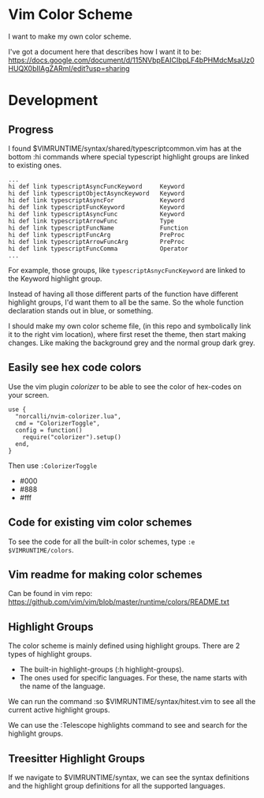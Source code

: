 # Vim Color Scheme

I want to make my own color scheme.

I've got a document here that describes how I want it to be: https://docs.google.com/document/d/115NVbpEAICIbpLF4bPHMdcMsaUz0HUQX0bIIAgZARmI/edit?usp=sharing

# Development

## Progress

I found $VIMRUNTIME/syntax/shared/typescriptcommon.vim has at the bottom :hi commands where special typescript highlight groups are linked to existing ones.

```
...
hi def link typescriptAsyncFuncKeyword     Keyword
hi def link typescriptObjectAsyncKeyword   Keyword
hi def link typescriptAsyncFor             Keyword
hi def link typescriptFuncKeyword          Keyword
hi def link typescriptAsyncFunc            Keyword
hi def link typescriptArrowFunc            Type
hi def link typescriptFuncName             Function
hi def link typescriptFuncArg              PreProc
hi def link typescriptArrowFuncArg         PreProc
hi def link typescriptFuncComma            Operator
...
```
For example, those groups, like `typescriptAsnycFuncKeyword` are linked to the Keyword highlight group.

Instead of having all those different parts of the function have different highlight groups, I'd want them to all be the same. So the whole function declaration stands out in blue, or something.

I should make my own color scheme file, (in this repo and symbolically link it to the right vim location), where first reset the theme, then start making changes. Like making the background grey and the normal group dark grey.

## Easily see hex code colors

Use the vim plugin _colorizer_ to be able to see the color of hex-codes on your screen.

```
use {
  "norcalli/nvim-colorizer.lua",
  cmd = "ColorizerToggle",
  config = function()
    require("colorizer").setup()
  end,
}
```

Then use `:ColorizerToggle`

- #000
- #888
- #fff

## Code for existing vim color schemes

To see the code for all the built-in color schemes, type `:e $VIMRUNTIME/colors`.

## Vim readme for making color schemes

Can be found in vim repo: https://github.com/vim/vim/blob/master/runtime/colors/README.txt

## Highlight Groups

The color scheme is mainly defined using highlight groups. There are 2 types of highlight groups.

- The built-in highlight-groups (:h highlight-groups).
- The ones used for specific languages. For these, the name starts with the name of the language.

We can run the command :so $VIMRUNTIME/syntax/hitest.vim to see all the current active highlight groups.

We can use the :Telescope highlights command to see and search for the highlight groups.

## Treesitter Highlight Groups

If we navigate to $VIMRUNTIME/syntax, we can see the syntax definitions and the highlight group definitions for all the supported languages.
